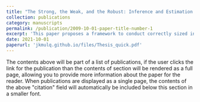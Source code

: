 ```yaml
---
title: "The Strong, the Weak, and the Robust: Inference and Estimation in Weakly Identified Panel Binary Dependent Variable Models"
collection: publications
category: manuscripts
permalink: /publication/2009-10-01-paper-title-number-1
excerpt: 'This paper proposes a framework to conduct correctly sized inference in weakly identified models in the panel data setting with a binary dependent variable.'
date: 2021-10-01
paperurl: 'jkmulq.github.io/files/Thesis_quick.pdf'
---
```

The contents above will be part of a list of publications, if the user clicks the link for the publication than the contents of section will be rendered as a full page, allowing you to provide more information about the paper for the reader. When publications are displayed as a single page, the contents of the above "citation" field will automatically be included below this section in a smaller font.
